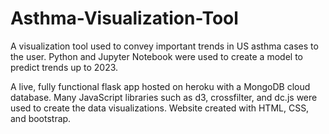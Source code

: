 # Asthma-Visualization-Tool
A visualization tool used to convey important trends in US asthma cases to the user. Python and Jupyter Notebook were used to create a model to predict trends up to 2023.

A live, fully functional flask app hosted on heroku with a MongoDB cloud database. Many JavaScript libraries such as d3, crossfilter, and dc.js were used to create the data visualizations. Website created with HTML, CSS, and bootstrap.
